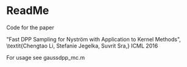 # ReadMe

Code for the paper 

"Fast DPP Sampling for Nyström with Application to Kernel Methods", 
\textit{Chengtao Li, Stefanie Jegelka, Suvrit Sra,} 
ICML 2016

For usage see gaussdpp_mc.m

